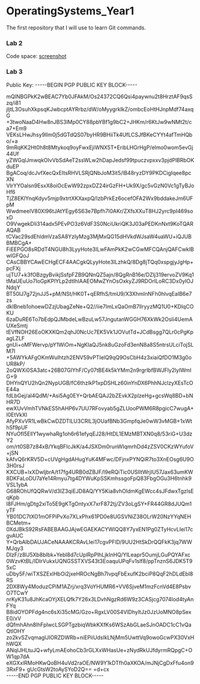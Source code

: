 # OperatingSystems_Year1
The first repository that I will use to learn Git commands.


### Lab 2
Code space: [screenshot](https://github.com/ZsoltHevesi/OperatingSystems_Year1/blob/main/lab-2/lab-2.png)

### Lab 3
Public Key:
-----BEGIN PGP PUBLIC KEY BLOCK-----

mQINBGPkK2wBEAC7Yb0JFAkM/Os24372CQ6Qsi4paywnu2t8HrztAF9qsSzq/i81
jljtL3OsuhXkpsqKJwbcptAYRrbz/dW/oMyygrkIkZ/ombcEoHtHJnpMdf74axqG
+3twoNaaD4Hw8nJBS3lMp0CY88pbYBf1g9bC2+JHKm/r6KtJw9wNMt2t/ca7+Em9
VEKsLHwJhsy9lIm0j5dGTdQS07byHR9BHiiTk4UfLCSJfBKeCYYt4afTmHQbo/+a
9mRqKK2Ht0h8t8Mtykoq9oyFwxEjiWNX5T+EribLHGrHgP/elmo0wom5evGj44Uf
yZWGqlJmwqkOIvVbSdAeT2ssWLw2hDapJedsf99tpuczvpxxv3pjdPlBRbOKduEP
BgACoq/dcJvfXecQxEItsRHVLSRjQNbJoM3it5/lB48ryzDY9PKDCigIqee8pcXN
VIrYYOalsn9EsxX8oiOcEwW92zpxDZ24irGzFH+Uk9X/gc5vGzN0Vc1gTyBJoHf6
TjZ8EKlYnqKdyv5mjp9xtrtXKXaxpQ/IzbPrkEz6ocefOFA2Wx9bddakeJm6UFpM
WwdmeeIV80Xl96tJAtYEgy6S63e7Bpfh7l0AKr/ZXfsXXuT8HJ2yrc9pI469soxD
O9VwgekDIi314adx5PEvPO3z6VdF3S0NciUkriQK3J03aPEDKnNxt9KoTQARAQAB
tCVac29sdEhldmVzaSA8YzIyMzg3MjMxQG15dHVkdWJsaW4uaWU+iQJUBBMBCgA+
FiEEPGO8sRDdT4NGU8h3LyyHote3ILwFAmPkK2wCGwMFCQAnjQAFCwkIBwIGFQoJ
CAsCBBYCAwECHgECF4AACgkQLyyHote3ILzhkQ/8Dg8jTQq0xspgjyJgHp+pcFXj
ujTU7+k3fOBzgyBvikjSsfpFZB9QNnQZ5ajn/8QgRnB16e/DZlj319ervoZV9Kq1
tMaUEuUo7IoGpKPlYLp2dtIhIAAEOMwZYnOsOxkyZJ9RDOrILoRC3Dx0yIOJNdqY
BT50IJ7g72jnJJ5+pM/NSt/HK0T+qERfhS/tmU9/X3XhmInNFh0hlvqEaIB6e7zs
dklBneb1ohoewDZzjUbagZeNe+Q2//iie7ImLxQaOmB7llryyzMQ1U0+KDlqCOKU
6zaDuRE6To7bEdpQJMbdeLwBzuLw57JngutanWGGH76XkWk2OsIi4UemAUXeSmtj
tEVfNOH26EoOKXKQm2qhJ0NcUc7EK5Vk1JOVutTd+JCdBsgg7QLr0cPgKpagLZLF
gnUi+oMFWervp/pY1WiOm+NgKIaQJ5nk8uGzoFd3enN8a8S5ntrsULciTojSLM7I
+5AWYkAFgOKmWulhtzh2ENV59vPTIelQ9qQ9OsCbH4z3xiaiQfDO1M3g0oUR8kP/
2oQWXi0SA3atc+26B07GlYhF/Cy07tBE4k5kYMm2n9rgrIbfBWJFly2lyIWmIG+9
DHYnQYU2hQn2NypUGB/fC6thzlkP1xpDSHLz60inYnDX6PhhNJclzyXEsTcOE44a
fdLbGej/al4QdM/+Asi5Ag0EY+QrbAEQAJ2bZEvkX2plzeHg+gcsWq8BD+bNHR7D
ewXUvVmhTVNkES5hAHP6v7UU7RFovyab5gZLUooPWM6R8pgicC7wugA+I0EtVkXI
AfyPXvVR1LwBkCwDZDTlLU3CRlL3jOUafBNb3GmpfqJe0wW3vMGB+1xWthSf9pUF
NYuOfI5EllY1wywhaRg1oh6r61efyqEJ28/HtDL1EMzMBTXN0q8/53riG+U3dzY2
om/rt0SB7z84xB/YkqBFlcJkK/a4JSXDm0runWIqmrhDd4zZSV0CKzWYufoV+jSN
kAfvQ6rKRV5D+cUVgHgdAHugYuK4MFwc/DFjnxPYNQiR7to3XnEOsg6U9O3H0rsJ
KXCUB+lxXDwljbrA/t17fg4URB0dZBJF/l9eRQiTic0USIItWrjIU57Jax63umKW
8DKFaLoDU7aYe14Rmyu7tg4DYWuKpSSKmhssgoFpQ83FbgOGu3H6tnhk9VSL1ybA
G68ROhUfQQRwV/d3IZ3qiEJD8AQ/YY5Kia8vhOldmKgEWcc4sJFdwxTgzlsEqKpb
I8FJHm/gDtg2xiTo5E9gKTgOntyxX7xrF872tj/ZV3oLgSY+FR44GR8dJUQm1yTF
YB01DC7tXO1mOFPiPvXo7XLxPhx61PD0e8UGSVNiZ38OLrW20NzYYqNEHBCMetm+
0XdJBkS92RsFABEBAAGJAjwEGAEKACYWIQQ8Y7yxEN1Pg0ZTyHcvLIei17cgvAUC
Y+QrbAIbDAUJACeNAAAKCRAvLIei17cgvPFlD/9UU2HtSkDrQQFkK3jq7WWMJqy3
DIzF/z8lJ5Xb8bIbk+YebI8d7cUplRpPlhLjkInHQ/YlLeapr5OumjLGuPQYAFxc
0WzvKtBL/IDIrVukxUQNGSSTXVS43t3EoaquUPqFv1slf8/ppTnznS6JDK5T95xC
uDby5F/wiTXSZExlHbOi2jxeHROcNgBh7IvpqFbExufK2bciP8QqF2hDLdEbl8RS
2DX8Wy4ModuzCPiM1AZrj/xrq3VoYHUMR6+VV6SjveM1mzFcnVd4E8PsbvO7TCwY
nrKyK31u8JhKcaOYjXELQfk7Y26x3LDvhNgzRd6W9z3CASjcg7074Iod4tyAnFYq
B8idOYOPFdg4nc6sXi35cMG/Gzo+RgxLV00S4VlDhyltJz0JzUoMNO8pSexE0/xV
dQfmhAhn8lhFplwcLSGPTgzbiqWbkKXfKs6WSzAbGLaeSJnOADC1cC1vQaQtIOHY
zo2kvSZvqmaglJIORZDWRb+niEPiiUdsIkLNjMm5UwttVq9owoGcwPX30VxHhWQX
ANqIJHLtuJQ+wfyLmAEohoCb3rGLXxWHasUe+zNydRkUJfdyrmRQpgC+OW1qp7dA
eXGXxlRMoHKwQoBH4uVd2raOE/NW9Y1kDTfh0aXKOA/mJNjCgDxFfu4on93RxF9+
gUcGtsW2toAySYoD2Q==
=d+cx<br>
-----END PGP PUBLIC KEY BLOCK-----
